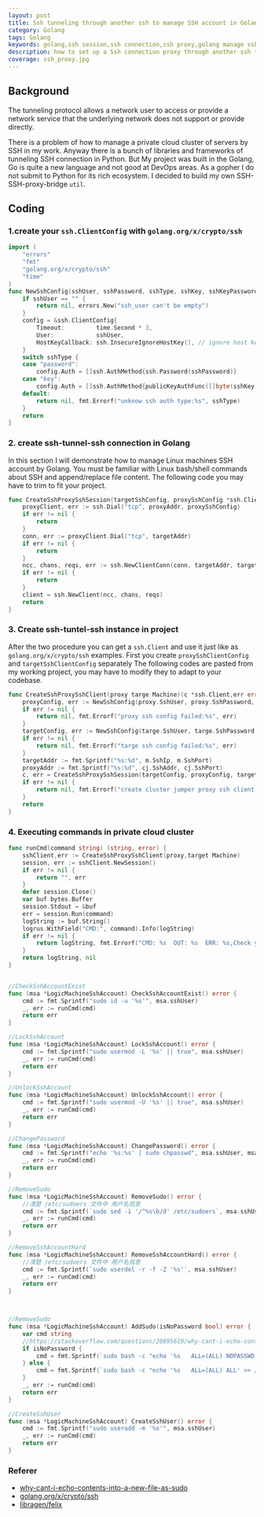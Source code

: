 ```yaml
---
layout: post
title: Ssh tunneling through another ssh to manage SSH account in Golang
category: Golang
tags: Golang
keywords: golang,ssh session,ssh connection,ssh proxy,golang manage ssh account,ssh bash account.
description: how to set up a Ssh connection proxy through another ssh to manage SSH account in Golang
coverage: ssh_proxy.jpg
---
```


## Background
The tunneling protocol allows a network user to access or provide a network service that the underlying network does not support or provide directly.

There is a problem of how to manage a private cloud cluster of servers by SSH in my work.
Anyway there is a bunch of libraries and frameworks of tunneling SSH connection in Python.
But My project was built in the Golang, Go is quite a new language and not good at DevOps areas. 
As a gopher I do not submit to Python for its rich ecosystem. 
I decided to build my own SSH-SSH-proxy-bridge `util`.

## Coding

### 1.create your `ssh.ClientConfig` with `golang.org/x/crypto/ssh`


```go
import (
	"errors"
	"fmt"
	"golang.org/x/crypto/ssh"
	"time"
)
func NewSshConfig(sshUser, sshPassword, sshType, sshKey, sshKeyPassword string) (config *ssh.ClientConfig, err error) {
	if sshUser == "" {
		return nil, errors.New("ssh_user can't be empty")
	}
	config = &ssh.ClientConfig{
		Timeout:         time.Second * 3,
		User:            sshUser,
		HostKeyCallback: ssh.InsecureIgnoreHostKey(), // ignore host key check
	}
	switch sshType {
	case "password":
		config.Auth = []ssh.AuthMethod{ssh.Password(sshPassword)}
	case "key":
		config.Auth = []ssh.AuthMethod{publicKeyAuthFunc([]byte(sshKey), []byte(sshKeyPassword))}
	default:
		return nil, fmt.Errorf("unknow ssh auth type:%s", sshType)
	}
	return
}
```

### 2. create ssh-tunnel-ssh connection in Golang

In this section I will demonstrate how to manage Linux machines SSH account by Golang.
You must be familiar with Linux bash/shell commands about SSH and append/replace file content.
The following code you may have to trim to fit your project.


```go
func CreateSshProxySshSession(targetSshConfig, proxySshConfig *ssh.ClientConfig, targetAddr, proxyAddr string) (client *ssh.Client, err error) {
	proxyClient, err := ssh.Dial("tcp", proxyAddr, proxySshConfig)
	if err != nil {
		return
	}
	conn, err := proxyClient.Dial("tcp", targetAddr)
	if err != nil {
		return
	}
	ncc, chans, reqs, err := ssh.NewClientConn(conn, targetAddr, targetSshConfig)
	if err != nil {
		return
	}
	client = ssh.NewClient(ncc, chans, reqs)
	return
}
```

### 3. Create ssh-tuntel-ssh instance in project
After the two procedure you can get a `ssh.Client` and use it just like as `golang.org/x/crypto/ssh` examples.
First you create `proxySshClientConfig` and `targetSshClientConfig` separately
The following codes are pasted from my working project, you may have to modify they to adapt to your codebase.

```go
func CreateSshProxySshClient(proxy targe Machine)(c *ssh.Client,err error){
    proxyConfig, err := NewSshConfig(proxy.SshUser, proxy.SshPassword, proxy.SshType, proxy.SshKey, proxy.SshKeyPassword)
    if err != nil {
        return nil, fmt.Errorf("proxy ssh config failed:%s", err)
    }
    targetConfig, err := NewSshConfig(targe.SshUser, targe.SshPassword, targe.SshType, targe.SshKey, targe.SshKeyPassword)
    if err != nil {
        return nil, fmt.Errorf("targe ssh config failed:%s", err)
    }
    targetAddr := fmt.Sprintf("%s:%d", m.SshIp, m.SshPort)
    proxyAddr := fmt.Sprintf("%s:%d", cj.SshAddr, cj.SshPort)
    c, err = CreateSshProxySshSession(targetConfig, proxyConfig, targetAddr, proxyAddr)
    if err != nil {
        return nil, fmt.Errorf("create cluster jumper proxy ssh client failed:%s", err)
    }
    return 
}
```

### 4. Executing commands in private cloud cluster

```go
func runCmd(command string) (string, error) {
	sshClient,err := CreateSshProxySshClient(proxy,target Machine)
	session, err := sshClient.NewSession()
	if err != nil {
		return "", err
	}
	defer session.Close()
	var buf bytes.Buffer
	session.Stdout = &buf
	err = session.Run(command)
	logString := buf.String()
	logrus.WithField("CMD:", command).Info(logString)
	if err != nil {
		return logString, fmt.Errorf("CMD: %s  OUT: %s  ERR: %s,Check your target ssh account has the sudo NOPASSWD right", command, logString, err)
	}
	return logString, nil
}


//CheckSshAccountExist 
func (msa *LogicMachineSshAccount) CheckSshAccountExist() error {
	cmd := fmt.Sprintf("sudo id -u '%s'", msa.sshUser)
	_, err := runCmd(cmd)
	return err
}

//LockSshAccount 
func (msa *LogicMachineSshAccount) LockSshAccount() error {
	cmd := fmt.Sprintf("sudo usermod -L '%s' || true", msa.sshUser)
	_, err := runCmd(cmd)
	return err
}

//UnlockSshAccount 
func (msa *LogicMachineSshAccount) UnlockSshAccount() error {
	cmd := fmt.Sprintf("sudo usermod -U '%s' || true", msa.sshUser)
	_, err := runCmd(cmd)
	return err
}

//ChangePassword 
func (msa *LogicMachineSshAccount) ChangePassword() error {
	cmd := fmt.Sprintf("echo '%s:%s' | sudo chpasswd", msa.sshUser, msa.sshPassword)
	_, err := runCmd(cmd)
	return err
}

//RemoveSudo 
func (msa *LogicMachineSshAccount) RemoveSudo() error {
	//清楚 /etc/sudoers 文件中 用户名信息
	cmd := fmt.Sprintf(`sudo sed -i '/^%s\b/d' /etc/sudoers`, msa.sshUser)
	_, err := runCmd(cmd)
	return err
}

//RemoveSshAccountHard 
func (msa *LogicMachineSshAccount) RemoveSshAccountHard() error {
	//清楚 /etc/sudoers 文件中 用户名信息
	cmd := fmt.Sprintf(`sudo userdel -r -f -Z '%s'`, msa.sshUser)
	_, err := runCmd(cmd)
	return err
}



//RemoveSudo 
func (msa *LogicMachineSshAccount) AddSudo(isNoPassword bool) error {
	var cmd string
	//https://stackoverflow.com/questions/20895619/why-cant-i-echo-contents-into-a-new-file-as-sudo
	if isNoPassword {
		cmd = fmt.Sprintf(`sudo bash -c "echo '%s   ALL=(ALL) NOPASSWD:ALL' >> /etc/sudoers;"`, msa.sshUser)
	} else {
		cmd = fmt.Sprintf(`sudo bash -c "echo '%s   ALL=(ALL) ALL' >> /etc/sudoers;"`, msa.sshUser)
	}
	_, err := runCmd(cmd)
	return err
}

//CreateSshUser 
func (msa *LogicMachineSshAccount) CreateSshUser() error {
	cmd := fmt.Sprintf("sudo useradd -m '%s'", msa.sshUser)
	_, err := runCmd(cmd)
	return err
}

```

### Referer

- [why-cant-i-echo-contents-into-a-new-file-as-sudo](https://stackoverflow.com/questions/20895619/why-cant-i-echo-contents-into-a-new-file-as-sudo)
- [golang.org/x/crypto/ssh](https://golang.org/x/crypto/ssh)
- [libragen/felix](https://github.com/libragen/felix)